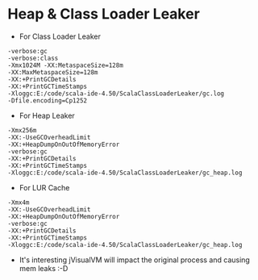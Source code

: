 # Heap & Class Loader Leaker

* For Class Loader Leaker
```
-verbose:gc
-verbose:class
-Xmx1024M -XX:MetaspaceSize=128m
-XX:MaxMetaspaceSize=128m
-XX:+PrintGCDetails
-XX:+PrintGCTimeStamps
-Xloggc:E:/code/scala-ide-4.50/ScalaClassLoaderLeaker/gc.log
-Dfile.encoding=Cp1252
```

* For Heap Leaker
```
-Xmx256m
-XX:-UseGCOverheadLimit
-XX:+HeapDumpOnOutOfMemoryError
-verbose:gc
-XX:+PrintGCDetails
-XX:+PrintGCTimeStamps
-Xloggc:E:/code/scala-ide-4.50/ScalaClassLoaderLeaker/gc_heap.log
```

* For LUR Cache
```
-Xmx4m
-XX:-UseGCOverheadLimit
-XX:+HeapDumpOnOutOfMemoryError
-verbose:gc
-XX:+PrintGCDetails
-XX:+PrintGCTimeStamps
-Xloggc:E:/code/scala-ide-4.50/ScalaClassLoaderLeaker/gc_heap.log
```

* It's interesting jVisualVM will impact the original process and causing mem leaks :-D
